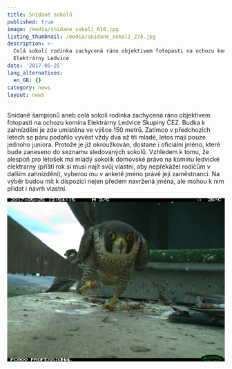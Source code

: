 ```yaml
---
title: Snídaně sokolů
published: true
image: /media/snidane_sokoli_610.jpg
listing_thumbnail: /media/snidane_sokoli_274.jpg
description: >-
  Celá sokolí rodinka zachycená ráno objektivem fotopasti na ochozu komína
  Elektrárny Ledvice 
date: '2017-05-25'
lang_alternatives:
  en_GB: {}
category: news
layout: news
---
```

Snídaně šampionů aneb celá sokolí rodinka zachycená ráno objektivem fotopasti na ochozu komína Elektrárny Ledvice Skupiny ČEZ. Budka k zahnízdění je zde umístěna ve výšce 150 metrů. Zatímco v předchozích letech se páru podařilo vyvést vždy dva až tři mladé, letos mají pouze jednoho juniora. Protože je již okroužkován, dostane i oficiální jméno, které bude zaneseno do seznamu sledovaných sokolů. Vzhledem k tomu, že alespoň pro letošek má mladý sokolík domovské právo na komínu ledvické elektrárny (příští rok si musí najít svůj vlastní, aby nepřekážel rodičům v dalším zahnízdění), vyberou mu v anketě jméno právě její zaměstnanci. Na výběr budou mít k dispozici nejen předem navržená jména, ale mohou k nim přidat i návrh vlastní.

![sokol stěhovavý před budkou](/media/2017_05_25_-m31024_610.jpg "sokol stěhovavý")
